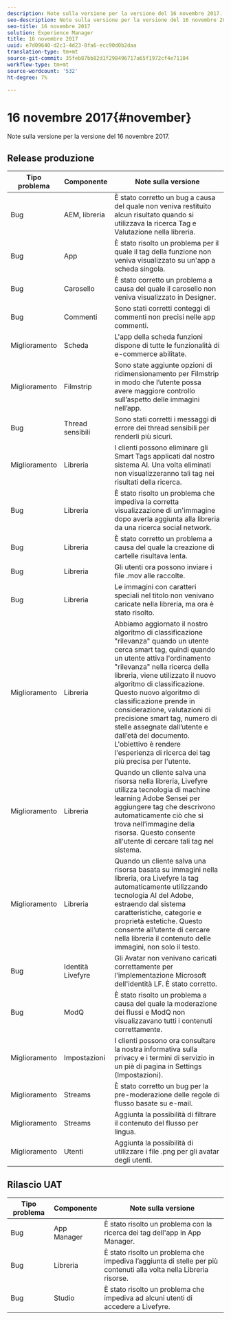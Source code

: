 ```yaml
---
description: Note sulla versione per la versione del 16 novembre 2017.
seo-description: Note sulla versione per la versione del 16 novembre 2017.
seo-title: 16 novembre 2017
solution: Experience Manager
title: 16 novembre 2017
uuid: e7d09640-d2c1-4d23-8fa6-ecc90d0b2daa
translation-type: tm+mt
source-git-commit: 35feb87bb82d1f298496717a65f1972cf4e71104
workflow-type: tm+mt
source-wordcount: '532'
ht-degree: 7%

---
```



# 16 novembre 2017{#november}

Note sulla versione per la versione del 16 novembre 2017.

## Release produzione

| **Tipo problema** | **Componente** | **Note sulla versione** |
|---|---|---|
| Bug | AEM, libreria | È stato corretto un bug a causa del quale non veniva restituito alcun risultato quando si utilizzava la ricerca Tag e Valutazione nella libreria. |
| Bug | App | È stato risolto un problema per il quale il tag della funzione non veniva visualizzato su un&#39;app a scheda singola. |
| Bug | Carosello | È stato corretto un problema a causa del quale il carosello non veniva visualizzato in Designer. |
| Bug | Commenti | Sono stati corretti conteggi di commenti non precisi nelle app commenti. |
| Miglioramento | Scheda | L&#39;app della scheda funzioni dispone di tutte le funzionalità di e-commerce abilitate. |
| Miglioramento | Filmstrip | Sono state aggiunte opzioni di ridimensionamento per Filmstrip in modo che l’utente possa avere maggiore controllo sull’aspetto delle immagini nell’app. |
| Bug | Thread sensibili | Sono stati corretti i messaggi di errore dei thread sensibili per renderli più sicuri. |
| Miglioramento | Libreria | I clienti possono eliminare gli Smart Tags applicati dal nostro sistema AI. Una volta eliminati non visualizzeranno tali tag nei risultati della ricerca. |
| Bug | Libreria | È stato risolto un problema che impediva la corretta visualizzazione di un&#39;immagine dopo averla aggiunta alla libreria da una ricerca social network. |
| Bug | Libreria | È stato corretto un problema a causa del quale la creazione di cartelle risultava lenta. |
| Bug | Libreria | Gli utenti ora possono inviare i file .mov alle raccolte. |
| Bug | Libreria | Le immagini con caratteri speciali nel titolo non venivano caricate nella libreria, ma ora è stato risolto. |
| Miglioramento | Libreria | Abbiamo aggiornato il nostro algoritmo di classificazione &quot;rilevanza&quot; quando un utente cerca smart tag, quindi quando un utente attiva l&#39;ordinamento &quot;rilevanza&quot; nella ricerca della libreria, viene utilizzato il nuovo algoritmo di classificazione. Questo nuovo algoritmo di classificazione prende in considerazione, valutazioni di precisione smart tag, numero di stelle assegnate dall’utente e dall’età del documento. L&#39;obiettivo è rendere l&#39;esperienza di ricerca dei tag più precisa per l&#39;utente. |
| Miglioramento | Libreria | Quando un cliente salva una risorsa nella libreria, Livefyre utilizza  tecnologia di machine learning Adobe Sensei per aggiungere tag che descrivono automaticamente ciò che si trova nell’immagine della risorsa. Questo consente all&#39;utente di cercare tali tag nel sistema. |
| Miglioramento | Libreria | Quando un cliente salva una risorsa basata su immagini nella libreria, ora Livefyre la tag automaticamente utilizzando  tecnologia AI del Adobe, estraendo dal sistema caratteristiche, categorie e proprietà estetiche. Questo consente all’utente di cercare nella libreria il contenuto delle immagini, non solo il testo. |
| Bug | Identità Livefyre | Gli Avatar non venivano caricati correttamente per l&#39;implementazione Microsoft dell&#39;identità LF. È stato corretto. |
| Bug | ModQ | È stato risolto un problema a causa del quale la moderazione dei flussi e ModQ non visualizzavano tutti i contenuti correttamente. |
| Miglioramento | Impostazioni | I clienti possono ora consultare la nostra informativa sulla privacy e  i termini  di servizio in un piè di pagina in Settings (Impostazioni). |
| Miglioramento | Streams | È stato corretto un bug per la pre-moderazione delle regole di flusso basate su e-mail. |
| Miglioramento | Streams | Aggiunta la possibilità di filtrare il contenuto del flusso per lingua. |
| Miglioramento | Utenti | Aggiunta la possibilità di utilizzare i file .png per gli avatar degli utenti. |

## Rilascio UAT

| **Tipo problema** | **Componente** | **Note sulla versione** |
|---|---|---|
| Bug | App Manager | È stato risolto un problema con la ricerca dei tag dell&#39;app in App Manager. |
| Bug | Libreria | È stato risolto un problema che impediva l’aggiunta di stelle per più contenuti alla volta nella Libreria risorse. |
| Bug | Studio | È stato risolto un problema che impediva ad alcuni utenti di accedere a Livefyre. |

